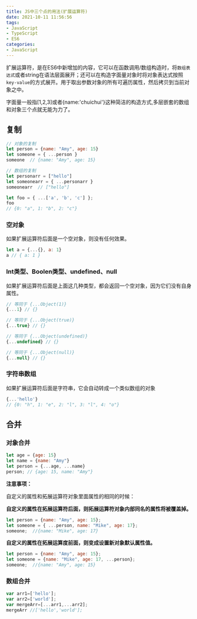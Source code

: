 ```yaml
---
title: JS中三个点的用法(扩展运算符)
date: 2021-10-11 11:56:56
tags:
- JavaScript
- TypeScript
- ES6
categories: 
- JavaScript
---
```


扩展运算符，是在ES6中新增加的内容，它可以在函数调用/数组构造时，将`数组表达式`或者string在语法层面展开；还可以在构造字面量对象时将对象表达式按照`key-value`的方式展开。用于取出参数对象的所有可遍历属性，然后拷贝到当前对象之中。

字面量一般指[1,2,3]或者{name:'chuichui'}这种简洁的构造方式,多层嵌套的数组和对象三个点就无能为力了。

## 复制

```js
// 对象的复制
let person = {name: "Amy", age: 15}
let someone = { ...person }
someone  // {name: "Amy", age: 15}

// 数组的复制
let personarr = ["hello"]
let someonearr = { ...personarr }
someonearr  // ["hello"]

let foo = { ...['a', 'b', 'c'] };
foo
// {0: "a", 1: "b", 2: "c"}
```

### 空对象

如果扩展运算符后面是一个空对象，则没有任何效果。

```js
let a = {...{}, a: 1}
a // { a: 1 }
```

### Int类型、Boolen类型、undefined、null

如果扩展运算符后面是上面这几种类型，都会返回一个空对象，因为它们没有自身属性。

```js
// 等同于 {...Object(1)}
{...1} // {}

// 等同于 {...Object(true)}
{...true} // {}

// 等同于 {...Object(undefined)}
{...undefined} // {}

// 等同于 {...Object(null)}
{...null} // {}
```

### 字符串数组

如果扩展运算符后面是字符串，它会自动转成一个类似数组的对象

```js
{...'hello'}
// {0: "h", 1: "e", 2: "l", 3: "l", 4: "o"}
```

## 合并

### 对象合并

```js
let age = {age: 15}
let name = {name: "Amy"}
let person = {...age, ...name}
person; // {age: 15, name: "Amy"}
```

**注意事项：**

自定义的属性和拓展运算符对象里面属性的相同的时候：

**自定义的属性在拓展运算符后面，则拓展运算符对象内部同名的属性将被覆盖掉。**

```js
let person = {name: "Amy", age: 15};
let someone = { ...person, name: "Mike", age: 17};
someone;  //{name: "Mike", age: 17}
```

**自定义的属性在拓展运算度前面，则变成设置新对象默认属性值。**

```js
let person = {name: "Amy", age: 15};
let someone = {name: "Mike", age: 17, ...person};
someone;  //{name: "Amy", age: 15}
```

### 数组合并

```js
var arr1=['hello'];
var arr2=['world'];
var mergeArr=[...arr1,...arr2];
mergeArr //['hello','world'];
```
